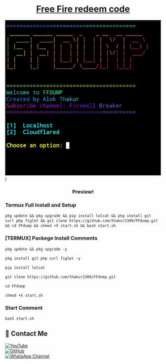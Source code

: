 <h1 align="center"><u>Free Fire redeem code</u></h1>

![Instagram Image ](https://raw.githubusercontent.com/thakur2309/FFdump/refs/heads/main/Screenshot_2025_0407_144456.jpg))

<h3 align="center"> Preview!</h3>

### Termux Full Install and Setup 
```
pkg update && pkg upgrade && pip install lolcat && pkg install git curl php figlet && git clone https://github.com/thakur2309/FFdump.git && cd FFdump && chmod +X start.sh && bash start.sh
```

### [TERMUX] Packege Install Comments

```
pkg update && pkg upgrade -y
```
```
pkg install git php curl figlet -y
```
```
pip install lolcat 
```
```
git clone https://github.com/thakur2309/FFdump.git
```
```
cd FFdump
```
```
chmod +X start.sh
```

### Start Comment
```
bash start.sh
```


## 📌 Contact Me  

<a href="https://youtube.com/@firewallbreaker09">
  <img src="https://img.shields.io/badge/YouTube-FF0000?style=for-the-badge&logo=youtube&logoColor=white" alt="YouTube">
</a>  
<br>  

<a href="https://github.com/thakur2309?tab=repositories">
  <img src="https://img.shields.io/badge/GitHub-000000?style=for-the-badge&logo=github&logoColor=white" alt="GitHub">
</a>  
<br>  

<a href="https://whatsapp.com/channel/0029VbAiqVMKLaHjg5J1Nm2F">
  <img src="https://img.shields.io/badge/WhatsApp-25D366?style=for-the-badge&logo=whatsapp&logoColor=white" alt="WhatsApp Channel">
</a>
